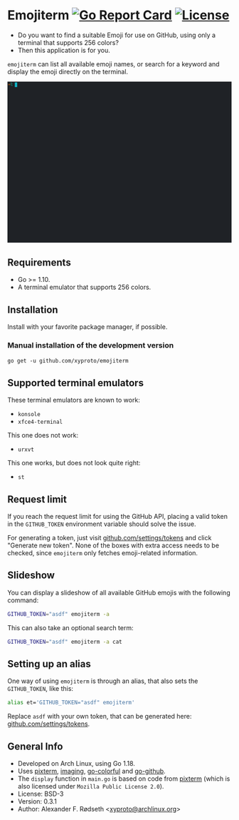 # Emojiterm [![Go Report Card](https://goreportcard.com/badge/github.com/xyproto/emojiterm)](https://goreportcard.com/report/github.com/xyproto/emojiterm) [![License](https://img.shields.io/badge/License-BSD3-brightgreen)](https://raw.githubusercontent.com/xyproto/emojiterm/main/LICENSE)

* Do you want to find a suitable Emoji for use on GitHub, using only a terminal that supports 256 colors?
* Then this application is for you.

`emojiterm` can list all available emoji names, or search for a keyword and display the emoji directly on the terminal.

![recording](img/recording.gif)

## Requirements

* Go >= 1.10.
* A terminal emulator that supports 256 colors.

## Installation

Install with your favorite package manager, if possible.

### Manual installation of the development version

    go get -u github.com/xyproto/emojiterm

## Supported terminal emulators

These terminal emulators are known to work:

* `konsole`
* `xfce4-terminal`

This one does not work:

* `urxvt`

This one works, but does not look quite right:

* `st`

## Request limit

If you reach the request limit for using the GitHub API, placing a valid token in the `GITHUB_TOKEN` environment variable should solve the issue.

For generating a token, just visit [github.com/settings/tokens](https://github.com/settings/tokens) and click "Generate new token". None of the boxes with extra access needs to be checked, since `emojiterm` only fetches emoji-related information.

## Slideshow

You can display a slideshow of all available GitHub emojis with the following command:

```bash
GITHUB_TOKEN="asdf" emojiterm -a
```

This can also take an optional search term:

```bash
GITHUB_TOKEN="asdf" emojiterm -a cat
```

## Setting up an alias

One way of using `emojiterm` is through an alias, that also sets the `GITHUB_TOKEN`, like this:

```bash
alias et='GITHUB_TOKEN="asdf" emojiterm'
```

Replace `asdf` with your own token, that can be generated here: [github.com/settings/tokens](https://github.com/settings/tokens).

## General Info

* Developed on Arch Linux, using Go 1.18.
* Uses [pixterm](https://github.com/eliukblau/pixterm), [imaging](https://github.com/disintegration/imaging), [go-colorful](https://github.com/lucasb-eyer/go-colorful) and [go-github](https://github.com/google/go-github).
* The `display` function in `main.go` is based on code from [pixterm](https://github.com/eliukblau/pixterm) (which is also licensed under `Mozilla Public License 2.0`).
* License: BSD-3
* Version: 0.3.1
* Author: Alexander F. Rødseth &lt;xyproto@archlinux.org&gt;
